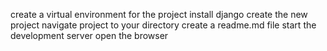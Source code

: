 create a virtual environment for the project
install django
create the new project
navigate project to your directory
create a readme.md file
 start the development server
 open the browser